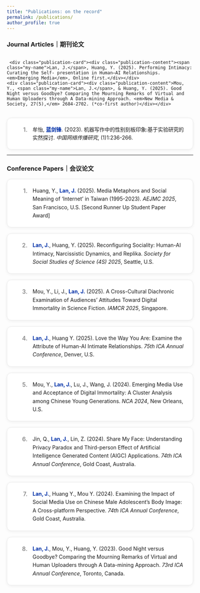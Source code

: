 ```yaml
---
title: "Publications: on the record"
permalink: /publications/
author_profile: true
---
```


<style>

    /* 出版物列表的容器 */
    .publication-list {
        display: grid;
        grid-template-columns: 1fr;
        gap: 1rem;
        counter-reset: pub-counter;
        margin-top: 1rem;
    }
    /* 单个出版物卡片的样式 */
    .publication-card {
        display: flex;
        align-items: flex-start;
        gap: 1em;
        background: white;
        border: 1px solid #e9e9e9;
        border-radius: 12px;
        padding: 1.25rem 1.5rem;
        box-shadow: 0 2px 8px rgba(0,0,0,0.06);
        transition: transform 0.2s ease, box-shadow 0.2s ease;
        line-height: 1.6;
    }
    .publication-card:hover {
        transform: translateY(-4px);
        box-shadow: 0 6px 16px rgba(0,0,0,0.1);
    }
    .publication-card::before {
        counter-increment: pub-counter;
        content: counter(pub-counter) ".";
        font-weight: 600;
        font-size: 1.1em;
        color: #888;
        min-width: 2em;
        text-align: right;
    }
    .publication-content {
        flex: 1;
    }

    /* --- 新增：为你名字创建的专属样式 --- */
    .my-name {
      color: #002FA7; /* 克莱因蓝 */
      font-weight: 700;  /* 粗体 */
    }
</style>

<h3>Journal Articles｜期刊论文</h3>
<div class="publication-list">
   
     <div class="publication-card"><div class="publication-content"><span class="my-name">Lan, J.</span>, Huang, Y. (2025). Performing Intimacy: Curating the Self- presentation in Human–AI Relationships. <em>Emerging Media</em>, Online first.</div></div>  
    <div class="publication-card"><div class="publication-content">Mou, Y., <span class="my-name">Lan, J.</span>, & Huang, Y. (2025). Good Night versus Goodbye? Comparing the Mourning Remarks of Virtual and Human Uploaders through A Data-mining Approach. <em>New Media & Society, 27(5),</em> 2684-2702. (*co-first author)</div></div>
   <div class="publication-card"><div class="publication-content">牟怡, <span class="my-name">蓝剑锋</span>. (2023). 机器写作中的性别刻板印象:基于实验研究的实然探讨. <em>中国网络传播研究</em>, (1)1:236-266.</div></div>
   
</div>

<hr />

<h3>Conference Papers｜会议论文</h3>
<div class="publication-list">
   <div class="publication-card"><div class="publication-content">Huang, Y., <span class="my-name">Lan, J.</span> (2025). Media Metaphors and Social Meaning of ‘Internet’ in Taiwan (1995-2023). <em>AEJMC 2025</em>, San Francisco, U.S. [Second Runner Up Student Paper Award]</div></div>
    <div class="publication-card"><div class="publication-content"><span class="my-name">Lan, J.</span>, Huang, Y. (2025). Reconfiguring Sociality: Human-AI Intimacy, Narcissistic Dynamics, and Replika. <em>Society for Social Studies of Science (4S) 2025</em>, Seattle, U.S.</div></div>
    <div class="publication-card"><div class="publication-content">Mou, Y., Li, J., <span class="my-name">Lan, J.</span> (2025). A Cross-Cultural Diachronic Examination of Audiences’ Attitudes Toward Digital Immortality in Science Fiction. <em>IAMCR 2025</em>, Singapore.</div></div>
    <div class="publication-card"><div class="publication-content"><span class="my-name">Lan, J.</span>, Huang Y. (2025). Love the Way You Are: Examine the Attribute of Human-AI Intimate Relationships. <em>75th ICA Annual Conference</em>, Denver, U.S.</div></div>
     <div class="publication-card"><div class="publication-content">Mou, Y., <span class="my-name">Lan, J.</span>, Lu, J., Wang, J. (2024). Emerging Media Use and Acceptance of Digital Immortality: A Cluster Analysis among Chinese Young Generations. <em>NCA 2024</em>, New Orleans, U.S.</div></div>
     <div class="publication-card"><div class="publication-content">Jin, Q., <span class="my-name">Lan, J.</span>, Lin, Z. (2024). Share My Face: Understanding Privacy Paradox and Third-person Effect of Artificial Intelligence Generated Content (AIGC) Applications. <em>74th ICA Annual Conference</em>, Gold Coast, Australia.</div></div>
       <div class="publication-card"><div class="publication-content"><span class="my-name">Lan, J.</span>, Huang Y., Mou Y. (2024). Examining the Impact of Social Media Use on Chinese Male Adolescent’s Body Image: A Cross-platform Perspective. <em>74th ICA Annual Conference</em>, Gold Coast, Australia.</div></div>
    <div class="publication-card"><div class="publication-content"><span class="my-name">Lan, J.</span>, Mou, Y., Huang, Y. (2023). Good Night versus Goodbye? Comparing the Mourning Remarks of Virtual and Human Uploaders through A Data-mining Approach. <em>73rd ICA Annual Conference</em>, Toronto, Canada.</div></div>
  
   
</div>
